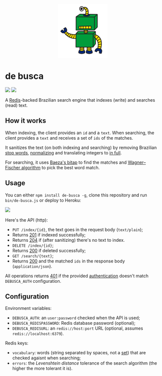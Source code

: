 <p align="center">
  <a href="#de-busca">
    <img alt="logo" src="asset/logo/160x175.png">
  </a>
</p>

# de busca

[![][build-img]][build]
[![][coverage-img]][coverage]

A [Redis]-backed Brazilian search engine that indexes (write) and searches (read) text.

[build]:     https://travis-ci.org/codigonosso/de-busca
[build-img]: https://travis-ci.org/codigonosso/de-busca.png

[coverage]:     https://coveralls.io/r/codigonosso/de-busca?branch=master
[coverage-img]: https://coveralls.io/repos/codigonosso/de-busca/badge.png?branch=master

[Redis]: http://redis.io

## How it works

When indexing, the client provides an `id` and a `text`.
When searching, the client provides a `text` and receives a set of `ids` of the matches.

It sanitizes the text (on both indexing and searching) by removing Brazilian [stop words], [normalizing] and translating integers to [in full].

For searching, it uses [Baeza's bitap] to find the matches and [Wagner–Fischer algorithm] to pick the best word match.

[stop words]:               https://github.com/tallesl/brazilian-stop-words
[normalizing]:              https://github.com/tallesl/normalization
[in full]:                  https://github.com/tallesl/por-extenso
[Baeza's bitap]:            https://github.com/tallesl/bitap
[Wagner–Fischer algorithm]: https://github.com/tallesl/wagner-fischer

## Usage

You can either `npm install de-busca -g`, clone this repository and run `bin/de-busca.js` or deploy to Heroku:

[![][heroku-img]][heroku]

Here's the API (http):

* `PUT /index/{id}`, the text goes in the request body (`text/plain`);
 * Returns [201] if indexed successfully;
 * Returns [204] if (after sanitizing) there's no text to index.
* `DELETE /index/{id}`;
 * Returns [200] if deleted successfully; 
* `GET /search/{text}`;
 * Returns [200] and the matched `ids` in the response body (`application/json`).

All operations returns [401] if the provided [authentication] doesn't match `DEBUSCA_AUTH` configuration.

[200]: http://en.wikipedia.org/wiki/List_of_HTTP_status_codes#200
[201]: http://en.wikipedia.org/wiki/List_of_HTTP_status_codes#201
[204]: http://en.wikipedia.org/wiki/List_of_HTTP_status_codes#204
[401]: http://en.wikipedia.org/wiki/List_of_HTTP_status_codes#400

[heroku]:     https://heroku.com/deploy
[heroku-img]: https://www.herokucdn.com/deploy/button.png

[authentication]: https://en.wikipedia.org/wiki/Basic_access_authentication

## Configuration

Environment variables:
 * `DEBUSCA_AUTH`: an `user:password` checked when the API is used;
 * `DEBUSCA_REDISPASSWORD`: Redis database password (optional);
 * `DEBUSCA_REDISURL`:  an `redis://host:port` URL (optional, assumes `redis://localhost:6379`).

Redis keys:
 * `vocabulary`: words (string separated by spaces, not a [set]) that are checked agaisnt when searching;
 * `errors`: the *Levenshtein distance* tolerance of the search algorithm (the higher the more tolerant it is).

[set]: http://redis.io/topics/data-types#sets
